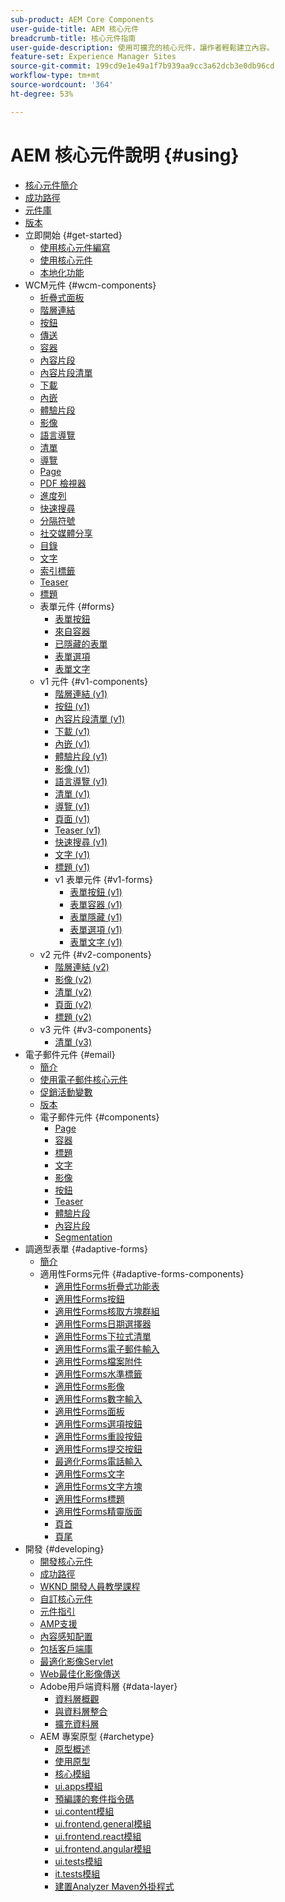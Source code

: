 ```yaml
---
sub-product: AEM Core Components
user-guide-title: AEM 核心元件
breadcrumb-title: 核心元件指南
user-guide-description: 使用可擴充的核心元件，讓作者輕鬆建立內容。
feature-set: Experience Manager Sites
source-git-commit: 199cd9e1e49a1f7b939aa9cc3a62dcb3e0db96cd
workflow-type: tm+mt
source-wordcount: '364'
ht-degree: 53%

---
```



# AEM 核心元件說明 {#using}

+ [核心元件簡介](introduction.md)
+ [成功路徑](developing/success.md)
+ [元件庫](https://adobe.com/go/aem_cmp_library)
+ [版本](versions.md)
+ 立即開始 {#get-started}
   + [使用核心元件編寫](get-started/authoring.md)
   + [使用核心元件](get-started/using.md)
   + [本地化功能](get-started/localization.md)
+ WCM元件 {#wcm-components}
   + [折疊式面板](components/accordion.md)
   + [階層連結](components/breadcrumb.md)
   + [按鈕](components/button.md)
   + [傳送](components/carousel.md)
   + [容器](components/container.md)
   + [內容片段](components/content-fragment-component.md)
   + [內容片段清單](components/content-fragment-list.md)
   + [下載](components/download.md)
   + [內嵌](components/embed.md)
   + [體驗片段](components/experience-fragment.md)
   + [影像](components/image.md)
   + [語言導覽](components/language-navigation.md)
   + [清單](components/list.md)
   + [導覽](components/navigation.md)
   + [Page](components/page.md)
   + [PDF 檢視器](components/pdf-viewer.md)
   + [進度列](components/progress-bar.md)
   + [快速搜尋](components/quick-search.md)
   + [分隔符號](components/separator.md)
   + [社交媒體分享](components/sharing.md)
   + [目錄](components/tableofcontents.md)
   + [文字](components/text.md)
   + [索引標籤](components/tabs.md)
   + [Teaser](components/teaser.md)
   + [標題](components/title.md)
   + 表單元件 {#forms}
      + [表單按鈕](components/forms/form-button.md)
      + [來自容器](components/forms/form-container.md)
      + [已隱藏的表單](components/forms/form-hidden.md)
      + [表單選項](components/forms/form-options.md)
      + [表單文字](components/forms/form-text.md)
   + v1 元件 {#v1-components}
      + [階層連結 (v1)](components/v1/breadcrumb-v1.md)
      + [按鈕 (v1)](components/v1/button.md)
      + [內容片段清單 (v1)](components/v1/content-fragment-list.md)
      + [下載 (v1)](components/v1/download.md)
      + [內嵌 (v1)](components/v1/embed.md)
      + [體驗片段 (v1)](components/v1/experience-fragment.md)
      + [影像 (v1)](components/v1/image-v1.md)
      + [語言導覽 (v1)](components/v1/language-navigation.md)
      + [清單 (v1)](components/v1/list-v1.md)
      + [導覽 (v1)](components/v1/navigation.md)
      + [頁面 (v1)](components/v1/page-v1.md)
      + [Teaser (v1)](components/v1/teaser.md)
      + [快速搜尋 (v1)](components/v1/quick-search.md)
      + [文字 (v1)](components/v1/text-v1.md)
      + [標題 (v1)](components/v1/title-v1.md)
      + v1 表單元件 {#v1-forms}
         + [表單按鈕 (v1)](components/v1/form-button-v1.md)
         + [表單容器 (v1)](components/v1/form-container-v1.md)
         + [表單隱藏 (v1)](components/v1/form-hidden-v1.md)
         + [表單選項 (v1)](components/v1/form-options-v1.md)
         + [表單文字 (v1)](components/v1/form-text-v1.md)
   + v2 元件 {#v2-components}
      + [階層連結 (v2)](components/v2/breadcrumb.md)
      + [影像 (v2)](components/v2/image.md)
      + [清單 (v2)](components/v2/list.md)
      + [頁面 (v2)](components/v2/page.md)
      + [標題 (v2)](components/v2/title.md)
   + v3 元件 {#v3-components}
      + [清單 (v3)](components/v3/list.md)
+ 電子郵件元件 {#email}
   + [簡介](/help/email/introduction.md)
   + [使用電子郵件核心元件](/help/email/using.md)
   + [促銷活動變數](/help/email/campaign-variables.md)
   + [版本](/help/email/versions.md)
   + 電子郵件元件 {#components}
      + [Page](/help/email/components/page.md)
      + [容器](/help/email/components/container.md)
      + [標題](/help/email/components/title.md)
      + [文字](/help/email/components/text.md)
      + [影像](/help/email/components/image.md)
      + [按鈕](/help/email/components/button.md)
      + [Teaser](/help/email/components/teaser.md)
      + [體驗片段](/help/email/components/experience-fragment.md)
      + [內容片段](/help/email/components/content-fragment.md)
      + [Segmentation](/help/email/components/segmentation.md)
+ 調適型表單 {#adaptive-forms}
   + [簡介](/help/adaptive-forms/introduction.md)
   + 適用性Forms元件 {#adaptive-forms-components}
      + [適用性Forms折疊式功能表](/help/adaptive-forms/components/accordion.md)
      + [適用性Forms按鈕](/help/adaptive-forms/components/button.md)
      + [適用性Forms核取方塊群組](/help/adaptive-forms/components/checkbox-group.md)
      + [適用性Forms日期選擇器](/help/adaptive-forms/components/date-picker.md)
      + [適用性Forms下拉式清單](/help/adaptive-forms/components/drop-down.md)
      + [適用性Forms電子郵件輸入](/help/adaptive-forms/components/email-input.md)
      + [適用性Forms檔案附件](/help/adaptive-forms/components/file-attachment.md)
      + [適用性Forms水準標籤](/help/adaptive-forms/components/horizontal-tabs.md)
      + [適用性Forms影像](/help/adaptive-forms/components/image.md)
      + [適用性Forms數字輸入](/help/adaptive-forms/components/number-input.md)
      + [適用性Forms面板](/help/adaptive-forms/components/panel-container.md)
      + [適用性Forms選項按鈕](/help/adaptive-forms/components/radio-button.md)
      + [適用性Forms重設按鈕](/help/adaptive-forms/components/reset-button.md)
      + [適用性Forms提交按鈕](/help/adaptive-forms/components/submit-button.md)
      + [最適化Forms電話輸入](/help/adaptive-forms/components/telephone-input.md)
      + [適用性Forms文字](/help/adaptive-forms/components/text.md)
      + [適用性Forms文字方塊](/help/adaptive-forms/components/text-input.md)
      + [適用性Forms標題](/help/adaptive-forms/components/title.md)
      + [適用性Forms精靈版面](/help/adaptive-forms/components/wizard.md)
      + [頁首](/help/adaptive-forms/components/header.md)
      + [頁尾](/help/adaptive-forms/components/footer.md)
+ 開發 {#developing}
   + [開發核心元件](developing/overview.md)
   + [成功路徑](https://experienceleague.adobe.com/docs/experience-manager-core-components/using/success.html)
   + [WKND 開發人員教學課程](https://experienceleague.adobe.com/docs/experience-manager-learn/getting-started-wknd-tutorial-develop/overview.html?lang=zh-Hant)
   + [自訂核心元件](developing/customizing.md)
   + [元件指引](developing/guidelines.md)
   + [AMP支援](developing/amp.md)
   + [內容感知配置](developing/context-aware-configs.md)
   + [包括客戶端庫](developing/including-clientlibs.md)
   + [最適化影像Servlet](/help/developing/adaptive-image-servlet.md)
   + [Web最佳化影像傳送](/help/developing/web-optimized-image-delivery.md)
   + Adobe用戶端資料層 {#data-layer}
      + [資料層概觀](developing/data-layer/overview.md)
      + [與資料層整合](developing/data-layer/integrations.md)
      + [擴充資料層](developing/data-layer/extending.md)
   + AEM 專案原型 {#archetype}
      + [原型概述](developing/archetype/overview.md)
      + [使用原型](developing/archetype/using.md)
      + [核心模組](developing/archetype/core.md)
      + [ui.apps模組](developing/archetype/uiapps.md)
      + [預編譯的套件指令碼](developing/archetype/precompiled-bundled-scripts.md)
      + [ui.content模組](developing/archetype/uicontent.md)
      + [ui.frontend.general模組](developing/archetype/uifrontend.md)
      + [ui.frontend.react模組](developing/archetype/uifrontend-react.md)
      + [ui.frontend.angular模組](developing/archetype/uifrontend-angular.md)
      + [ui.tests模組](developing/archetype/uitests.md)
      + [it.tests模組](developing/archetype/ittests.md)
      + [建置Analyzer Maven外掛程式](developing/archetype/build-analyzer-maven-plugin.md)
